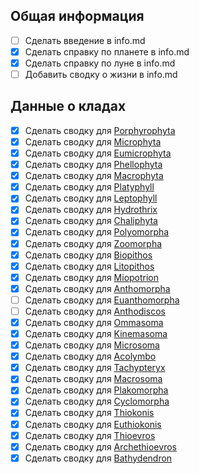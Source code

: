 ## Общая информация

- [ ] Сделать введение в info.md
- [x] Сделать справку по планете в info.md
- [x] Сделать справку по луне в info.md
- [ ] Добавить сводку о жизни в info.md

## Данные о кладах

- [x] Сделать сводку для [Porphyrophyta](pages/porphyrophyta.md)
- [x] Сделать сводку для [Microphyta](pages/microphyta.md)
- [x] Сделать сводку для [Eumicrophyta](pages/eumicrophyta.md)
- [x] Сделать сводку для [Phellophyta](pages/phellophyta.md)
- [x] Сделать сводку для [Macrophyta](pages/macrophyta.md)
- [x] Сделать сводку для [Platyphyll](pages/platyphyll.md)
- [x] Сделать сводку для [Leptophyll](pages/leptophyll.md)
- [x] Сделать сводку для [Hydrothrix](pages/hydrothrix.md)
- [x] Сделать сводку для [Chaliphyta](pages/chaliphyta.md)
- [x] Сделать сводку для [Polyomorpha](pages/polyomorpha.md)
- [x] Сделать сводку для [Zoomorpha](pages/zoomorpha.md)
- [x] Сделать сводку для [Biopithos](pages/biopithos.md)
- [x] Сделать сводку для [Litopithos](pages/litopithos.md)
- [x] Сделать сводку для [Miopotrion](pages/miopotrion.md)
- [x] Сделать сводку для [Anthomorpha](pages/anthomorpha.md)
- [ ] Сделать сводку для [Euanthomorpha](pages/euanthomorpha.md)
- [ ] Сделать сводку для [Anthodiscos](pages/anthodiscos.md)
- [x] Сделать сводку для [Ommasoma](pages/ommasoma.md)
- [x] Сделать сводку для [Kinemasoma](pages/kinemasoma.md)
- [x] Сделать сводку для [Microsoma](pages/microsoma.md)
- [x] Сделать сводку для [Acolymbo](pages/acolymbo.md)
- [x] Сделать сводку для [Tachypteryx](pages/tachypteryx.md)
- [x] Сделать сводку для [Macrosoma](pages/macrosoma.md)
- [x] Сделать сводку для [Plakomorpha](pages/plakomorpha.md)
- [x] Сделать сводку для [Cyclomorpha](pages/cyclomorpha.md)
- [x] Сделать сводку для [Thiokonis](pages/thiokonis.md)
- [x] Сделать сводку для [Euthiokonis](pages/euthiokonis.md)
- [x] Сделать сводку для [Thioevros](pages/thioevros.md)
- [x] Сделать сводку для [Archethioevros](pages/archethioevros.md)
- [x] Сделать сводку для [Bathydendron](pages/bathydendron.md)